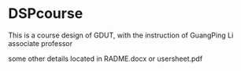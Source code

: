 # DSPcourse
This is a course design of GDUT, with the instruction of GuangPing Li associate professor


some other details located in RADME.docx or usersheet.pdf
